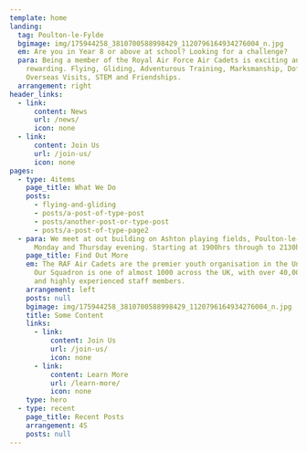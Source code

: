 ```yaml
---
template: home
landing:
  tag: Poulton-le-Fylde
  bgimage: img/175944258_3810700588998429_1120796164934276004_n.jpg
  em: Are you in Year 8 or above at school? Looking for a challenge?
  para: Being a member of the Royal Air Force Air Cadets is exciting and
    rewarding. Flying, Gliding, Adventurous Training, Marksmanship, DofE Awards,
    Overseas Visits, STEM and Friendships.
  arrangement: right
header_links:
  - link:
      content: News
      url: /news/
      icon: none
  - link:
      content: Join Us
      url: /join-us/
      icon: none
pages:
  - type: 4items
    page_title: What We Do
    posts:
      - flying-and-gliding
      - posts/a-post-of-type-post
      - posts/another-post-or-type-post
      - posts/a-post-of-type-page2
  - para: We meet at out building on Ashton playing fields, Poulton-le-Fylde, every
      Monday and Thursday evening. Starting at 1900hrs through to 2130hrs.
    page_title: Find Out More
    em: The RAF Air Cadets are the premier youth organisation in the United Kingdom.
      Our Squadron is one of almost 1000 across the UK, with over 40,000 Cadets
      and highly experienced staff members.
    arrangement: left
    posts: null
    bgimage: img/175944258_3810700588998429_1120796164934276004_n.jpg
    title: Some Content
    links:
      - link:
          content: Join Us
          url: /join-us/
          icon: none
      - link:
          content: Learn More
          url: /learn-more/
          icon: none
    type: hero
  - type: recent
    page_title: Recent Posts
    arrangement: 4S
    posts: null
---
```

